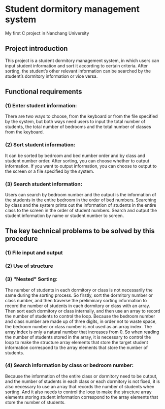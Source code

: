 # Student dormitory management system
My first C project in Nanchang University
## Project introduction
This project is a student dormitory management system, in which users can input student information and sort it according to certain criteria. After sorting, the student’s other relevant information can be searched by the student’s dormitory information or vice versa.
## Functional requirements
### (1) Enter student information:
There are two ways to choose, from the keyboard or from the file specified by the system, but both ways need users to input the total number of students, the total number of bedrooms and the total number of classes from the keyboard.
### (2) Sort student information:
It can be sorted by bedroom and bed number order and by class and student number order. After sorting, you can choose whether to output information. If you want to output information, you can choose to output to the screen or a file specified by the system.
### (3) Search student information:
Users can search by bedroom number and the output is the information of the students in the entire bedroom in the order of bed numbers. Searching by class and the system prints out the information of students in the entire class to the screen in the order of student numbers. Search and output the student information by name or student number to screen.
## The key technical problems to be solved by this procedure
### (1) File input and output
### (2) Use of structure
### (3) "Nested" Sorting:
The number of students in each dormitory or class is not necessarily the same during the sorting process. So firstly, sort the dormitory number or class number, and then traverse the preliminary sorting information to record the number of students in each dormitory or class with an array. Then sort each dormitory or class internally, and then use an array to record the number of students to control the loop.
Because the bedroom number and class number are made up of three digits, in order not to waste space, the bedroom number or class number is not used as an array index. The array index is only a natural number that increases from 0. So when reading the number of students stored in the array, it is necessary to control the loop to make the structure array elements that store the target student information correspond to the array elements that store the number of students.
### (4) Search information by class or bedroom number:
Because the information of the entire class or dormitory need to be output, and the number of students in each class or each dormitory is not fixed, it is also necessary to use an array that records the number of students when sorting. And it also needs to control the loop to make the structure array elements storing student information correspond to the array elements that store the number of students.
